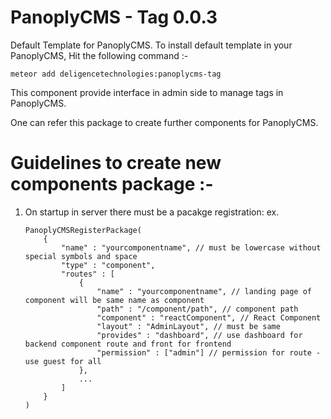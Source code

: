 # PanoplyCMS - Tag 0.0.3

Default Template for PanoplyCMS. To install default template in your PanoplyCMS, Hit the following command :-

`meteor add deligencetechnologies:panoplycms-tag`

This component provide interface in admin side to manage tags in PanoplyCMS. 

One can refer this package to create further components for PanoplyCMS.

# Guidelines to create new components package :-

1. On startup in server there must be a pacakge registration:
	ex. 
	```
	PanoplyCMSRegisterPackage(
		{
			"name" : "yourcomponentname", // must be lowercase without special symbols and space
			"type" : "component",
			"routes" : [
				{ 
					"name" : "yourcomponentname", // landing page of component will be same name as component
					"path" : "/component/path", // component path
					"component" : "reactComponent", // React Component
					"layout" : "AdminLayout", // must be same
					"provides" : "dashboard", // use dashboard for backend component route and front for frontend
					"permission" : ["admin"] // permission for route - use guest for all
				},
				...
			]
		}
	)
	```

